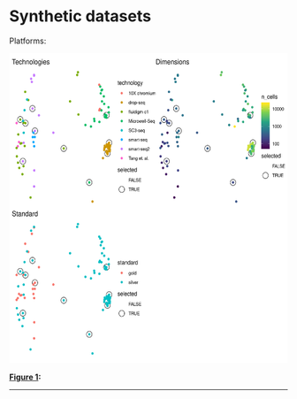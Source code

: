 
# Synthetic datasets

Platforms:

<p>

<a name = 'fig_platform_diversity'></a>
<img src = "platform_diversity.png" width = "560" height = "560" />

</p>

<p>

<strong>[**Figure 1**](#fig_platform_diversity): </strong>

</p>

-----
